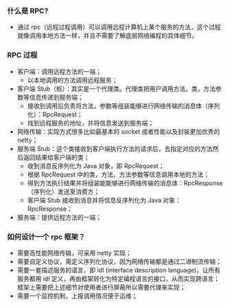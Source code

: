 ### 什么是 RPC?

- 通过 rpc（远程过程调用）可以调用远程计算机上某个服务的方法，这个过程就像调用本地方法一样，并且不需要了解底层网络编程的具体细节。

### RPC 过程

- 客户端：调用远程方法的一端；
    - 以本地调用的方法调用远程服务；
- 客户端 Stub（桩）：其实是一个代理类。代理类把用户调用方法，类，方法参数等信息传递到服务端；
    - 接收到调用后负责将方法，参数等组装能够进行网络传输的消息体（序列化）：RpcRequest；
    - 找到远程服务的地址，并将信息发送到服务端；
- 网络传输：实现方式很多比如最基本的 socket 或者性能以及封装更加优秀的 netty；
- 服务端 Stub：这个类接收到客户端执行方法的请求后，去指定对应的方法然后返回结果给客户端的类；
    - 收到消息反序列化为 Java 对象，即 RpcRequest；
    - 根据 RpcRequest 中的类，方法，方法参数等信息调用本地的方法；
    - 得到方法执行结果并将组装能能够进行网络传输的消息体：RpcResponse（序列化）发送至消费方；
    - 客户端 Stub 接收到消息并将信息反序列化为 Java 对象：RpcResponse；
- 服务端：提供远程方法的一端；

### 如何设计一个 rpc 框架？

- 需要高性能网络传输，可采用 netty 实现；
- 需要自定义协议，需定义序列化协议，因为网络传输都是通过二进制流传输；
- 需要一套描述服务的语言，即 idl (interface description language)，让所有服务都用 idl 定义，再由框架转化为特定编程语言的接口，从而实现跨语言；框架上需要把上述细节对使用者进行屏蔽所以需要代理来实现；
- 需要一个监控机制，上报调用情况便于运维；
